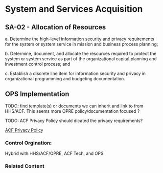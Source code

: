 # System and Services Acquisition
## SA-02 - Allocation of Resources

a. Determine the high-level information security and privacy requirements for the system or system service in mission and business process planning;

b. Determine, document, and allocate the resources required to protect the system or system service as part of the organizational capital planning and investment control process; and

c. Establish a discrete line item for information security and privacy in organizational programming and budgeting documentation.

## OPS Implementation

TODO: find template(s) or documents we can inherit and link to from HHS/ACF. This seems more OPRE policy/documentation focused ?

TODO: ACF Privacy Policy should dicated the privacy requirements?

[ACF Privacy Policy](https://www.acf.hhs.gov/privacy-policy)

### Control Orgination:

Hybrid with HHS/ACF/OPRE, ACF Tech, and OPS

### Related Content

